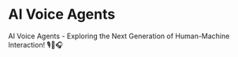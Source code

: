 # AI Voice Agents

AI Voice Agents - Exploring the Next Generation of Human-Machine Interaction! 🎙️🤖🎧
